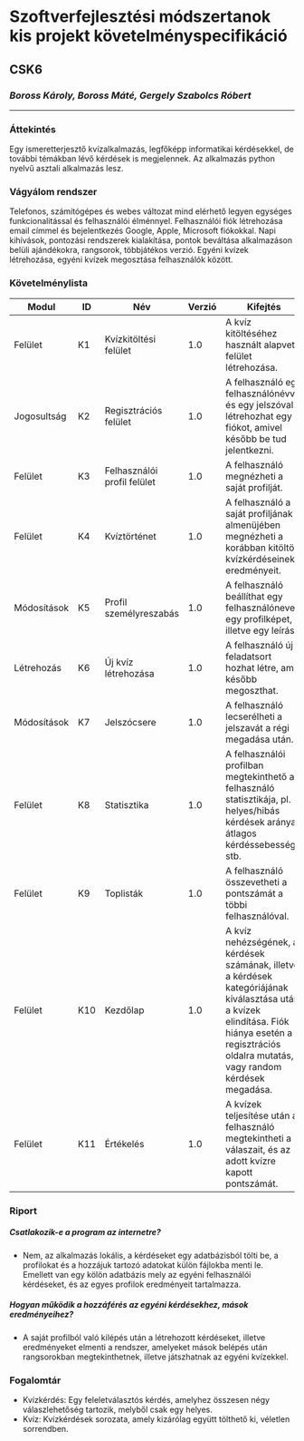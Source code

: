 # Szoftverfejlesztési módszertanok kis projekt követelményspecifikáció
## CSK6
### *Boross Károly, Boross Máté, Gergely Szabolcs Róbert*
---
### Áttekintés
Egy ismeretterjesztő kvízalkalmazás, legfőképp informatikai kérdésekkel, de további témákban lévő kérdések is megjelennek. Az alkalmazás python nyelvű asztali alkalmazás lesz.
### Vágyálom rendszer
Telefonos, számítógépes és webes változat mind elérhető legyen egységes funkcionalitással és felhasználói élménnyel. Felhasználói fiók létrehozása email címmel és bejelentkezés Google, Apple, Microsoft fiókokkal. 
Napi kihívások, pontozási rendszerek kialakítása, pontok beváltása alkalmazáson belüli ajándékokra, rangsorok, többjátékos verzió. Egyéni kvízek létrehozása, egyéni kvízek megosztása felhasználók között.
### Követelménylista
|Modul|ID|Név|Verzió|Kifejtés|
|-----|--|---|------|--------|
|Felület|K1|Kvízkitöltési felület|1.0|A kvíz kitöltéséhez használt alapvető felület létrehozása.|
|Jogosultság|K2|Regisztrációs felület|1.0|A felhasználó egy felhasználónévvel és egy jelszóval létrehozhat egy fiókot, amivel később be tud jelentkezni.|
|Felület|K3|Felhasználói profil felület|1.0|A felhasználó megnézheti a saját profilját.|
|Felület|K4|Kvíztörténet|1.0|A felhasználó a saját profiljának almenüjében megnézheti a korábban kitöltött kvízkérdéseinek eredményeit.|
|Módosítások|K5|Profil személyreszabás|1.0|A felhasználó beállíthat egy felhasználónevet, egy profilképet, illetve egy leírást.|
|Létrehozás|K6|Új kvíz létrehozása|1.0|A felhasználó új feladatsort hozhat létre, amit később megoszthat.|
|Módosítások|K7|Jelszócsere|1.0|A felhasználó lecserélheti a jelszavát a régi megadása után.|
|Felület|K8|Statisztika|1.0|A felhasználói profilban megtekinthető a felhasználó statisztikája, pl. helyes/hibás kérdések aránya, átlagos kérdéssebesség stb.|
|Felület|K9|Toplisták|1.0|A felhasználó összevetheti a pontszámát a többi felhasználóval.|
|Felület|K10|Kezdőlap|1.0|A kvíz nehézségének, a kérdések számának, illetve a kérdések kategóriájának kiválasztása után a kvízek elindítása. Fiók hiánya esetén a regisztrációs oldalra mutatás, vagy random kérdések megadása.|
|Felület|K11|Értékelés|1.0|A kvízek teljesítése után a felhasználó megtekintheti a válaszait, és az adott kvízre kapott pontszámát.|
### Riport
##### Csatlakozik-e a program az internetre?
- Nem, az alkalmazás lokális, a kérdéseket egy adatbázisból tölti be, a profilokat és a hozzájuk tartozó adatokat külön fájlokba menti le. Emellett van egy kölön adatbázis mely az egyéni felhasználói kérdéseket, és az egyes profilok eredményeit tartalmazza. 
##### Hogyan működik a hozzáférés az egyéni kérdésekhez, mások eredményeihez?
- A saját profilból való kilépés után a létrehozott kérdéseket, illetve eredményeket elmenti a rendszer, amelyeket mások belépés után rangsorokban megtekinthetnek, illetve játszhatnak az egyéni kvízekkel.
### Fogalomtár
- Kvízkérdés: Egy feleletválasztós kérdés, amelyhez összesen négy válaszlehetőség tartozik, melyből csak egy helyes.
- Kvíz: Kvízkérdések sorozata, amely kizárólag együtt tölthető ki, véletlen sorrendben.
